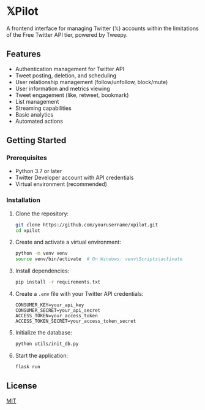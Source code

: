 # 𝕏Pilot

A frontend interface for managing Twitter (𝕏) accounts within the limitations of the Free Twitter API tier, powered by Tweepy.

## Features

- Authentication management for Twitter API
- Tweet posting, deletion, and scheduling
- User relationship management (follow/unfollow, block/mute)
- User information and metrics viewing
- Tweet engagement (like, retweet, bookmark)
- List management
- Streaming capabilities
- Basic analytics
- Automated actions

## Getting Started

### Prerequisites

- Python 3.7 or later
- Twitter Developer account with API credentials
- Virtual environment (recommended)

### Installation

1. Clone the repository:
   ```bash
   git clone https://github.com/yourusername/xpilot.git
   cd xpilot
   ```

2. Create and activate a virtual environment:
   ```bash
   python -m venv venv
   source venv/bin/activate  # On Windows: venv\Scripts\activate
   ```

3. Install dependencies:
   ```bash
   pip install -r requirements.txt
   ```

4. Create a `.env` file with your Twitter API credentials:
   ```
   CONSUMER_KEY=your_api_key
   CONSUMER_SECRET=your_api_secret
   ACCESS_TOKEN=your_access_token
   ACCESS_TOKEN_SECRET=your_access_token_secret
   ```

5. Initialize the database:
   ```bash
   python utils/init_db.py
   ```

6. Start the application:
   ```bash
   flask run
   ```

## License

[MIT](LICENSE)

